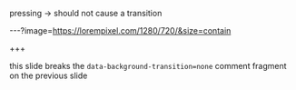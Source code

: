 pressing -> should not cause a transition

---?image=https://lorempixel.com/1280/720/&size=contain

+++

this slide breaks the `data-background-transition=none`
comment fragment on the previous slide
